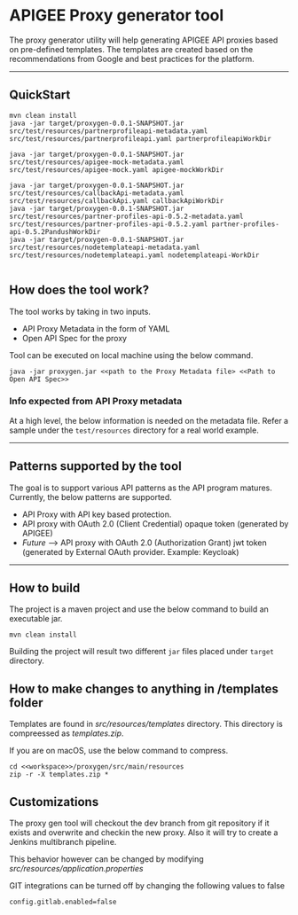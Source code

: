 # APIGEE Proxy generator tool

The proxy generator utility will help generating APIGEE API proxies based on pre-defined templates. The templates are created based on the recommendations from Google and best practices for the platform.

---

## QuickStart
```shell
mvn clean install
java -jar target/proxygen-0.0.1-SNAPSHOT.jar src/test/resources/partnerprofileapi-metadata.yaml src/test/resources/partnerprofileapi.yaml partnerprofileapiWorkDir

java -jar target/proxygen-0.0.1-SNAPSHOT.jar src/test/resources/apigee-mock-metadata.yaml src/test/resources/apigee-mock.yaml apigee-mockWorkDir

java -jar target/proxygen-0.0.1-SNAPSHOT.jar src/test/resources/callbackApi-metadata.yaml src/test/resources/callbackApi.yaml callbackApiWorkDir
java -jar target/proxygen-0.0.1-SNAPSHOT.jar src/test/resources/partner-profiles-api-0.5.2-metadata.yaml src/test/resources/partner-profiles-api-0.5.2.yaml partner-profiles-api-0.5.2PandushWorkDir
java -jar target/proxygen-0.0.1-SNAPSHOT.jar src/test/resources/nodetemplateapi-metadata.yaml src/test/resources/nodetemplateapi.yaml nodetemplateapi-WorkDir


```

## How does the tool work?

The tool works by taking in two inputs.

-   API Proxy Metadata in the form of YAML
-   Open API Spec for the proxy

Tool can be executed on local machine using the below command.

```shell
java -jar proxygen.jar <<path to the Proxy Metadata file> <<Path to Open API Spec>>
```

### Info expected from API Proxy metadata

At a high level, the below information is needed on the metadata file. Refer a sample under the `test/resources` directory for a real world example.

---

## Patterns supported by the tool

The goal is to support various API patterns as the API program matures. Currently, the below patterns are supported.

-   API Proxy with API key based protection.
-   API proxy with OAuth 2.0 (Client Credential) opaque token (generated by APIGEE)
-   _Future_ --> API proxy with OAuth 2.0 (Authorization Grant) jwt token (generated by External OAuth provider. Example: Keycloak)

---

## How to build

The project is a maven project and use the below command to build an executable jar.

```shell
mvn clean install
```

Building the project will result two different `jar` files placed under `target` directory.

## How to make changes to anything in /templates folder

Templates are found in _src/resources/templates_ directory. This directory is compreessed as _templates.zip_.

If you are on macOS, use the below command to compress.

```shell
cd <<workspace>>/proxygen/src/main/resources
zip -r -X templates.zip *
```

## Customizations

The proxy gen tool will checkout the dev branch from git repository if it exists and overwrite and checkin the new proxy. Also it will try to create a Jenkins multibranch pipeline.

This behavior however can be changed by modifying _src/resources/application.properties_

GIT  integrations can be turned off by changing the following values to false

```shell
config.gitlab.enabled=false
